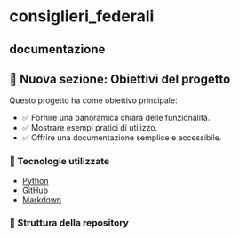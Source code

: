 # consiglieri_federali


## documentazione
## 📌 Nuova sezione: Obiettivi del progetto

Questo progetto ha come obiettivo principale:

- ✅ Fornire una panoramica chiara delle funzionalità.  
- ✅ Mostrare esempi pratici di utilizzo.  
- ✅ Offrire una documentazione semplice e accessibile.  

### 🔧 Tecnologie utilizzate
- [Python](https://www.python.org/)  
- [GitHub](https://github.com/)  
- [Markdown](https://www.markdownguide.org/)  

### 📂 Struttura della repository

